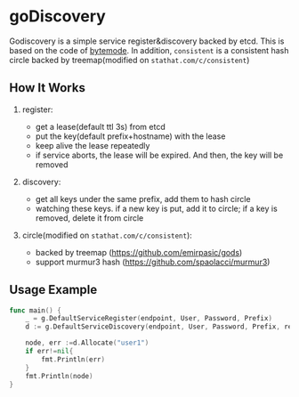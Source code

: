 # goDiscovery
Godiscovery is a simple service register&discovery backed by etcd.  This is based on the code of [bytemode](https://blog.csdn.net/blogsun/article/details/102861648).
In addition, `consistent` is a consistent hash circle backed by treemap(modified on `stathat.com/c/consistent`)

## How It Works

1. register:
   * get a lease(default ttl 3s) from etcd
   * put the key(default  prefix+hostname) with the lease
   * keep alive the lease repeatedly
   * if service aborts, the lease will be expired. And then, the key will be removed

2. discovery:
   * get all keys under the same prefix, add them to hash circle
   * watching these keys. if a new key is put, add it to circle; if a key is removed,  delete it from circle

3. circle(modified on `stathat.com/c/consistent`):
    * backed by treemap (https://github.com/emirpasic/gods)
    * support murmur3 hash (https://github.com/spaolacci/murmur3)
    
    

## Usage Example

```go
func main() {
	_ = g.DefaultServiceRegister(endpoint, User, Password, Prefix)
	d := g.DefaultServiceDiscovery(endpoint, User, Password, Prefix, replicaNum, hash)

	node, err :=d.Allocate("user1")
	if err!=nil{
		fmt.Println(err)
	}
	fmt.Println(node)
}
```





